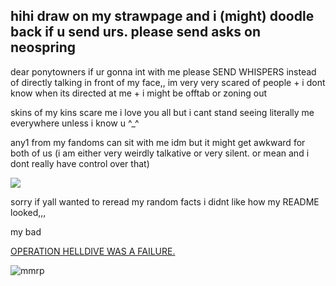 ## hihi draw on my strawpage and i (might) doodle back if u send urs. please send asks on neospring
dear ponytowners if ur gonna int with me please SEND WHISPERS instead of directly talking in front of my face,, im very very scared of people + i dont know when its directed at me + i might be offtab or zoning out

skins of my kins scare me i love you all but i cant stand seeing literally me everywhere unless i know u ^_^

any1 from my fandoms can sit with me idm but it might get awkward for both of us (i am either very weirdly talkative or very silent. or mean and i dont really have control over that)

![](https://komarev.com/ghpvc/?username=MelonOctoling&color=blueviolet&style=plastic&label=Profile+Hits) 


sorry if yall wanted to reread my random facts i didnt like how my README looked,,,

my bad 

[OPERATION HELLDIVE WAS A FAILURE.](https://rentry.co/d-freq-crush)

![mmrp](https://hit.yhype.me/github/profile?account_id=148920820)
<!--
**MelonOctoling/MelonOctoling** is a ✨ _special_ ✨ repository because its `README.md` (this file) appears on your GitHub profile.

Here are some ideas to get you started:

- 🔭 I’m currently working on ...
- 🌱 I’m currently learning ...
- 👯 I’m looking to collaborate on ...
- 🤔 I’m looking for help with ...
- 💬 Ask me about ...
- 📫 How to reach me: ...
- 😄 Pronouns: ...
- ⚡ Fun fact: ...
-->
